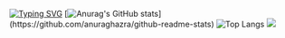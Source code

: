 <a href="https://git.io/typing-svg"><img src="https://readme-typing-svg.demolab.com?font=Fira+Code&pause=1000&random=false&width=435&lines=Every+little+makes." alt="Typing SVG" /></a>
[![Anurag's GitHub stats](https://github-readme-stats.vercel.app/api?username=Xie311&theme=tokyonight&align="center")](https://github.com/anuraghazra/github-readme-stats)
![Top Langs](https://github-readme-stats.vercel.app/api/top-langs/?username=X311&layout=compact&theme=tokyonight)
![](https://github-readme-activity-graph.cyclic.app/graph?username=X311&theme=dracula)





